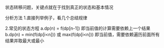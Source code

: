 状态转移问题，关键点就在于找到真正的状态和基本情况

分析方法
1.直接列举例子，看几个总结规律

2.常见的状态方程
a.dp(n) = f(dp[n-1])
即当前值的计算需要依赖上一个结果
b.dp(n) = min(f(dp[i<n])) 或 max(f(dp[i<n]))
即当前值，需要依赖遍历前面所有结果并取最大或最小
